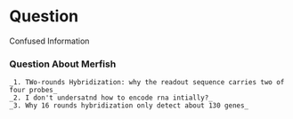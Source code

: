 # Question
Confused Information
  ### Question About Merfish
    _1. TWo-rounds Hybridization: why the readout sequence carries two of four probes_
    _2. I don't undersatnd how to encode rna intially?_
    _3. Why 16 rounds hybridization only detect about 130 genes_
